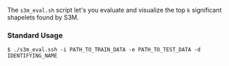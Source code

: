 The `s3m_eval.sh` script let's you evaluate and visualize the top `k` significant shapelets found by S3M. 

### Standard Usage
    $ ./s3m_eval.ssh -i PATH_TO_TRAIN_DATA -e PATH_TO_TEST_DATA -d IDENTIFYING_NAME

